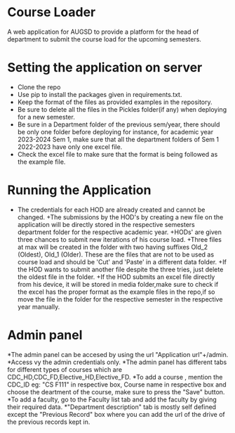 # Course Loader
A web application for AUGSD to provide a platform for the head of department to submit the course load for the upcoming semesters.

 # Setting the application on server
- Clone the repo
- Use pip to install the packages given in requirements.txt. 
- Keep the format of the files as provided examples in the repository.
- Be sure to delete all the files in the Pickles folder(if any) when deploying for a new semester.
- Be sure in a Department folder of the previous sem/year, there should be only one folder before deploying for instance, for academic year 2023-2024 Sem 1, make sure that all the department folders of Sem 1 2022-2023 have only one excel file.
- Check the excel file to make sure that the format is being followed as the example file.

 # Running the Application
+ The credentials for each HOD are already created and cannot be changed.
+The submissions by the HOD's by creating a new file on the application will be directly stored in the respective semesters department folder for the respective academic year.
+HODs' are given three chances to submit new iterations of his course load.
+Three files at max will be created in the folder with two having suffixes Old_2 (Oldest), Old_1 (Older). These are the files that are not to be used as course load and should be 'Cut' and 'Paste' in a different data folder.
+If the HOD wants to submit another file despite the three tries, just delete the oldest file in the folder.
+If the HOD submits an excel file directly from his device, it will be stored in media folder,make sure to check if the excel has the proper format as the example files in the repo,if so move the file in the folder for the respective semester in the respective year manually.

 # Admin panel
*The admin panel can be accesed by using the url "Application url"+/admin.
*Access vy the admin credentials only.
*The admin panel has different tabs for different types of courses which are CDC_HD,CDC_FD,Elective_HD,Elective_FD.
*To add a course , mention the CDC_ID eg: "CS F111" in respective box, Course name in respective box and  choose the deartment of the course, make sure to press the "Save" button.
*To add a faculty, go to the Faculty list tab and add the faculty by giving their required data.
*"Department description" tab  is mostly self defined except the "Previous Record" box where you can add the url of the drive of the previous records kept in. 
